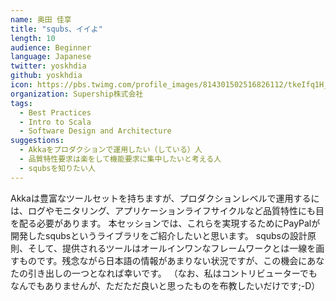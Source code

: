 ```yaml
---
name: 奥田 佳享
title: "squbs、イイよ"
length: 10
audience: Beginner
language: Japanese
twitter: yoskhdia
github: yoskhdia
icon: https://pbs.twimg.com/profile_images/814301502516826112/tkeIfq1H_400x400.jpg
organization: Supership株式会社
tags:
  - Best Practices
  - Intro to Scala
  - Software Design and Architecture
suggestions:
  - Akkaをプロダクションで運用したい（している）人
  - 品質特性要求は楽をして機能要求に集中したいと考える人
  - squbsを知りたい人
---
```

Akkaは豊富なツールセットを持ちますが、プロダクションレベルで運用するには、ログやモニタリング、アプリケーションライフサイクルなど品質特性にも目を配る必要があります。
本セッションでは、これらを実現するためにPayPalが開発したsqubsというライブラリをご紹介したいと思います。
squbsの設計原則、そして、提供されるツールはオールインワンなフレームワークとは一線を画すものです。残念ながら日本語の情報があまりない状況ですが、この機会にあなたの引き出しの一つとなれば幸いです。
（なお、私はコントリビューターでもなんでもありませんが、ただただ良いと思ったものを布教したいだけです;-D）

